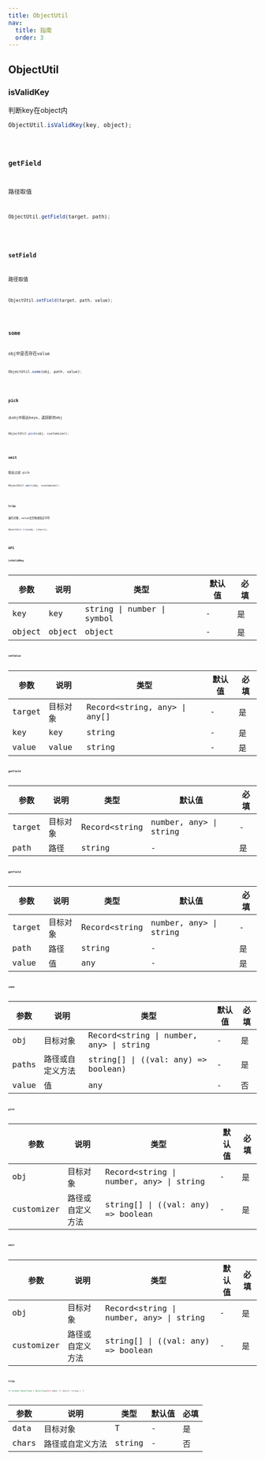 ```yaml
---
title: ObjectUtil
nav:
  title: 指南
  order: 3
---
```


## ObjectUtil

### isValidKey
判断key在object内
```jsx | pure
ObjectUtil.isValidKey(key, object);
```
<code src="../examples/object/isValidKey-use.tsx" />

### getField
路径取值
```jsx | pure
ObjectUtil.getField(target, path);
```
<code src="../examples/object/getField-use.tsx" />

### setField
路径取值
```jsx | pure
ObjectUtil.setField(target, path, value);
```
<code src="../examples/object/setField-use.tsx" />

### some
obj中是否存在value
```jsx | pure
ObjectUtil.some(obj, path, value);
```
<code src="../examples/object/some-use.tsx" />

### pick
从obj中取出keys，返回新的obj
```jsx | pure
ObjectUtil.pick(obj, customizer);
```
<code src="../examples/object/pick-use.tsx" />

### omit
取反过滤 pick
```jsx | pure
ObjectUtil.omit(obj, customizer);
```
<code src="../examples/object/omit-use.tsx" />

### trim
遍历对象，value去空格或指定字符
```jsx | pure
ObjectUtil.trim(obj, [chars]);
```
<code src="../examples/object/trim-use.tsx" />

## API 

### isValidKey

| 参数   | 说明   | 类型                       | 默认值 | 必填 |
| ------ | ------ | -------------------------- | ------ | ---- |
| key    | key    | string \| number \| symbol | -      | 是   |
| object | object | object                     | -      | 是   |


### setValue

| 参数   | 说明     | 类型                         | 默认值 | 必填 |
| ------ | -------- | ---------------------------- | ------ | ---- |
| target | 目标对象 | Record<string, any> \| any[] | -      | 是   |
| key    | key      | string                       | -      | 是   |
| value  | value    | string                       | -      | 是   |

### getField

| 参数   | 说明     | 类型          | 默认值                 | 必填 |
| ------ | -------- | ------------- | ---------------------- | ---- |
| target | 目标对象 | Record<string | number, any> \| string | -    | 是
| path   | 路径     | string        | -                      | 是   |

### getField

| 参数   | 说明     | 类型          | 默认值                 | 必填 |
| ------ | -------- | ------------- | ---------------------- | ---- |
| target | 目标对象 | Record<string | number, any> \| string | -    | 是
| path   | 路径     | string        | -                      | 是   |
| value  | 值       | any           | -                      | 是   |

### some

| 参数  | 说明             | 类型                                    | 默认值 | 必填 |
| ----- | ---------------- | --------------------------------------- | ------ | ---- |
| obj   | 目标对象         | Record<string \| number, any> \| string | -      | 是   |
| paths | 路径或自定义方法 | string[] \| ((val: any) => boolean)     | -      | 是   |
| value | 值               | any                                     | -      | 否   |

### pick

| 参数       | 说明             | 类型                                    | 默认值 | 必填 |
| ---------- | ---------------- | --------------------------------------- | ------ | ---- |
| obj        | 目标对象         | Record<string \| number, any> \| string | -      | 是   |
| customizer | 路径或自定义方法 | string[] \| ((val: any) => boolean      | -      | 是   |

### omit

| 参数       | 说明             | 类型                                    | 默认值 | 必填 |
| ---------- | ---------------- | --------------------------------------- | ------ | ---- |
| obj        | 目标对象         | Record<string \| number, any> \| string | -      | 是   |
| customizer | 路径或自定义方法 | string[] \| ((val: any) => boolean      | -      | 是   |

### trim
```jsx | pure
<T extends ObjectType | ObjectType[]>( data: T, chars?: string ): T
```
| 参数  | 说明             | 类型   | 默认值 | 必填 |
| ----- | ---------------- | ------ | ------ | ---- |
| data  | 目标对象         | T      | -      | 是   |
| chars | 路径或自定义方法 | string | -      | 否   |
